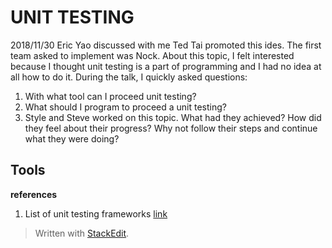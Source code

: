 # UNIT TESTING
2018/11/30 Eric Yao discussed with me Ted Tai promoted this ides. The first team asked to implement was Nock.
About this topic, I felt interested because I thought unit testing is a part of programming and I had no idea at all how to do it. During the talk, I quickly asked questions:
1. With what tool can I proceed unit testing?
2. What should I program to proceed a unit testing?
3. Style and Steve worked on this topic. What had they achieved? How did they feel about their progress? Why not follow their steps and continue what they were doing?
## Tools
**references**
1. List of unit testing frameworks [link](https://en.wikipedia.org/wiki/List_of_unit_testing_frameworks)
> Written with [StackEdit](https://stackedit.io/).
<!--stackedit_data:
eyJoaXN0b3J5IjpbMTg5MDIyOTEwNl19
-->